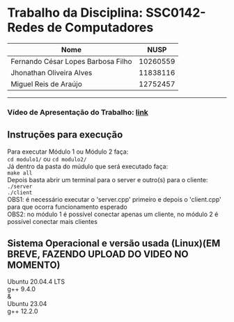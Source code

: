# Trabalho da Disciplina: SSC0142-Redes de Computadores

| Nome                         | NUSP      |
| ---------------------------- | --------- |
| Fernando César Lopes Barbosa Filho | 10260559  |
| Jhonathan Oliveira Alves     | 11838116  |
| Miguel Reis de Araújo        | 12752457  |
----
### Vídeo de Apresentação do Trabalho: [link](https://edisciplinas.usp.br/)
## Instruções para execução
Para executar Módulo 1 ou Módulo 2 faça: \
`cd modulo1/` ou `cd modulo2/` \
Já dentro da pasta do múdulo que será executado faça: \
`make all` \
Depois basta abrir um terminal para o server e outro(s) para o cliente: \
`./server` \
`./client` \
OBS1: é necessário executar o 'server.cpp' primeiro e depois o 'client.cpp' para que ocorra funcionamento esperado\
OBS2: no módulo 1 é possível conectar apenas um cliente, no módulo 2 é possível conectar mais clientes
## Sistema Operacional e versão usada (Linux)(EM BREVE, FAZENDO UPLOAD DO VIDEO NO MOMENTO)
Ubuntu 20.04.4 LTS \
g++ 9.4.0 \
& \
Ubuntu 23.04 \
g++ 12.2.0
